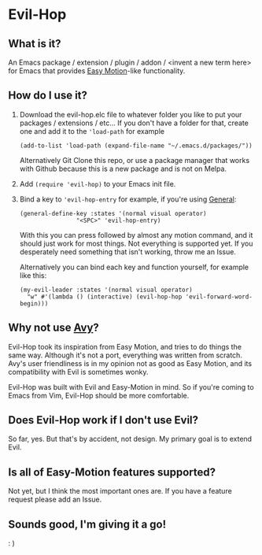 # Evil-Hop
## What is it?
An Emacs package / extension / plugin / addon / \<invent a new term here> for Emacs that provides [Easy Motion](https://github.com/easymotion/vim-easymotion)-like functionality.

## How do I use it?
1. Download the evil-hop.elc file to whatever folder you like to put your packages / extensions / etc...
If you don't have a folder for that, create one and add it to the `'load-path`
for example

    `(add-to-list 'load-path (expand-file-name "~/.emacs.d/packages/"))`

    Alternatively Git Clone this repo, or use a package manager that works with Github because this is a new package and is not on Melpa.

1. Add `(require 'evil-hop)` to your Emacs init file.

1. Bind a key to `'evil-hop-entry` for example, if you're using [General](https://github.com/noctuid/general.el):
    ````
    (general-define-key :states '(normal visual operator)
                    "<SPC>" 'evil-hop-entry)
    ````
    
    With this you can press <SPC> followed by almost any motion command, and it should just work for most things.
    Not everything is supported yet. If you desperately need something that isn't working, throw me an Issue.
    
    Alternatively you can bind each key and function yourself, for example like this:
    
    ````
    (my-evil-leader :states '(normal visual operator)
      "w" #'(lambda () (interactive) (evil-hop-hop 'evil-forward-word-begin)))
    ````
    
## Why not use [Avy](https://github.com/abo-abo/avy)?
Evil-Hop took its inspiration from Easy Motion, and tries to do things the same way.
Although it's not a port, everything was written from scratch. Avy's user friendliness is
in my opinion not as good as Easy Motion, and its compatibility with Evil is sometimes wonky.

Evil-Hop was built with Evil and Easy-Motion in mind. So if you're coming to Emacs from Vim, Evil-Hop should be more comfortable.

## Does Evil-Hop work if I don't use Evil?
So far, yes. But that's by accident, not design. My primary goal is to extend Evil.

## Is all of Easy-Motion features supported?
Not yet, but I think the most important ones are. If you have a feature request please add an Issue.


## Sounds good, I'm giving it a go!
: )